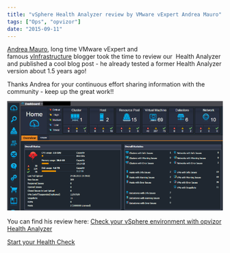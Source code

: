```yaml
---
title: "vSphere Health Analyzer review by VMware vExpert Andrea Mauro"
tags: ["Ops", "opvizor"]
date: "2015-09-11"
---
```


[Andrea Mauro](http://www.twitter.com/Andrea_Mauro "Andrea Mauro"), long time VMware vExpert and famous [vInfrastructure](http://vinfrastructure.it/ "vInfrastructure") blogger took the time to review our  Health Analyzer and published a cool blog post - he already tested a former Health Analyzer version about 1.5 years ago!

Thanks Andrea for your continuous effort sharing information with the community - keep up the great work!!

[![Health Analyzer Review](/images/blog/wpid-Opvizor-Usage.png)](http://vinfrastructure.it/2015/08/check-your-vsphere-environment-with-opvizor-health-analyzer/)

You can find his review here: [Check your vSphere environment with opvizor Health Analyzer](http://vinfrastructure.it/2015/08/check-your-vsphere-environment-with-opvizor-health-analyzer/ "Check your vSphere environment with opvizor Health Analyzer")

[Start your Health Check](https://www.opvizor.com/register "Start your Health Check")
